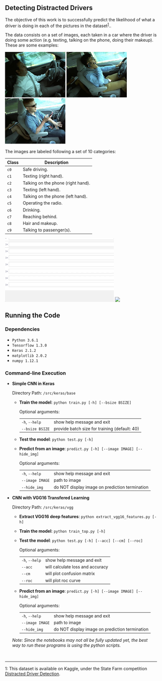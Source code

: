## Detecting Distracted Drivers

The objective of this work is to successfully predict the likelihood of what a driver is doing in each of the pictures in the dataset<sup>[1](#kaggle)</sup>..

The data consists on a set of images, each taken in a car where the driver is doing some action (e.g. texting, talking on the phone, doing their makeup). These are some examples:

<img src="docs/res/1.jpg" width="200"> <img src="docs/res/2.jpg" width="200"> <img src="docs/res/3.jpg" width="200">

The images are labeled following a set of 10 categories:

|Class|Description|
|-----|-----------|
| `c0` | Safe driving. |
| `c1` | Texting (right hand). |
| `c2` | Talking on the phone (right hand). |
| `c3` | Texting (left hand). |
| `c4` | Talking on the phone (left hand). |
| `c5` | Operating the radio. |
| `c6` | Drinking. |
| `c7` | Reaching behind. |
| `c8` | Hair and makeup. |
| `c9` | Talking to passenger(s). |

<img src="docs/res/predict.gif" height="210"> <img src="docs/res/predict-cl.gif" height="235">

## Running the Code

### Dependencies

* `Python 3.6.1`
* `Tensorflow 1.3.0`
* `Keras 2.1.2`
* `matplotlib 2.0.2`
* `numpy 1.12.1`

### Command-line Execution

* **Simple CNN in Keras**

	Directory Path: `/src/keras/base`

	* **Train the model**: `python train.py [-h] [--bsize BSIZE]`

		Optional arguments:
	
		| | |
		|-------------|--------|
		|`-h`, `--help`|show help message and exit |
		|`--bsize BSIZE`|provide batch size for training (default: 40)|
	
	* **Test the model**: `python test.py [-h]`
	
	* **Predict from an image**: `predict.py [-h] [--image IMAGE] [--hide_img]`

		Optional arguments:
	
		| | |
		|-------------|--------|
		|`-h`, `--help`|show help message and exit |
		|`--image IMAGE`|path to image|
  		|`--hide_img`|do NOT display image on prediction termination|

* **CNN with VGG16 Transfered Learning**

	Directory Path: `/src/keras/vgg`
	
	* **Extract VGG16 deep features**: `python extract_vgg16_features.py [-h]`

	* **Train the model**: `python train_top.py [-h]`
	
	* **Test the model**: `python test.py [-h] [--acc] [--cm] [--roc]`

		Optional arguments:
	
		| | |
		|-------------|--------|
		|`-h`, `--help`|show help message and exit |
		|`--acc`|will calculate loss and accuracy|
		|`--cm`|will plot confusion matrix|
		|`--roc`|will plot roc curve|
	
	* **Predict from an image**: `predict.py [-h] [--image IMAGE] [--hide_img]`

		Optional arguments:
	
		| | |
		|-------------|--------|
		|`-h`, `--help`|show help message and exit |
		|`--image IMAGE`|path to image|
  		|`--hide_img`|do NOT display image on prediction termination

	*Note: Since the notebooks may not all be fully updated yet, the best way to run these programs is using the python scripts.*


<br><hr>
<a name="kaggle">1</a>: This dataset is available on Kaggle, under the State Farm competition [Distracted Driver Detection](https://www.kaggle.com/c/state-farm-distracted-driver-detection).
